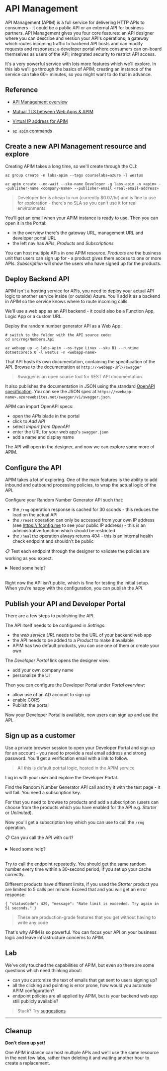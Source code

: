 # API Management

API Management (APIM) is a full service for delivering HTTP APIs to consumers - it could be a public API or an external API for business partners. API Management gives you four core features: an API designer where you can describe and version your API's operations; a gateway which routes incoming traffic to backend API hosts and can modify requests and responses; a developer portal where consumers can on-board themselves as users of the API; integrated security to restrict API access.

It's a very powerful service with lots more features which we'll explore. In this lab we'll go through the basics of APIM; creating an instance of the service can take 60+ minutes, so you might want to do that in advance.

## Reference

- [API Management overview](https://learn.microsoft.com/en-us/azure/api-management/api-management-key-concepts)

- [Mutual TLS between Web Apps & APIM](https://learn.microsoft.com/en-us/azure/api-management/api-management-howto-mutual-certificates)

- [Virtual IP address for APIM](https://learn.microsoft.com/en-us/azure/api-management/api-management-howto-ip-addresses)

- [`az apim` commands](https://learn.microsoft.com/en-us/cli/azure/apim?view=azure-cli-latest)

## Create a new API Management resource and explore

Creating APIM takes a long time, so we'll create through the CLI:

```
az group create -n labs-apim --tags courselabs=azure -l westus

az apim create --no-wait --sku-name Developer -g labs-apim -n <apim> --publisher-name <company-name> --publisher-email <real-email-address> 
```

> Developer tier is cheap to run (currently $0.07/hr) and is fine to use for exploration - there's no SLA so you can't use it for real environments

You'll get an email when your APIM instance is ready to use. Then you can open it in the Portal:

- in the overview there's the gateway URL, management URL and developer portal URL
- the left nav has _APIs_, _Products_ and _Subscriptions_

You can host multiple APIs in one APIM resource. _Products_ are the business unit that users can sign up for - a product gives them access to one or more APIs. _Subscription_ will show the users who have signed up for the products.

## Deploy Backend API

APIM isn't a hosting service for APIs, you need to deploy your actual API logic to another service inside (or outside) Azure. You'll add it as a backend in APIM so the service knows where to route incoming calls.

We'll use a web app as an API backend - it could also be a Function App, Logic App or a custom URL.

Deploy the random number generator API as a Web App:

``` 
# switch to the folder with the API source code:
cd src/rng/Numbers.Api

az webapp up -g labs-apim --os-type Linux --sku B1 --runtime dotnetcore:6.0 -l westus -n <webapp-name>
```

That API hosts its own documentation, containing the specification of the API. Browse to the documentation at `http://<webapp-url>/swagger`

> Swagger is an open source tool for REST API documentation. 

It also publishes the documentation in JSON using the standard [OpenAPI specification](https://www.openapis.org). You can see the JSON spec at `https://<webapp-name>.azurewebsites.net/swagger/v1/swagger.json`.

APIM can import OpenAPI specs:

- open the _APIs_ blade in the portal
- click to _Add API_
- select _Import from_ _OpenAPI_
- enter the URL for your web app's `swagger.json`
- add a name and display name

The API will open in the designer, and now we can explore some more of APIM.

## Configure the API

APIM takes a lot of exploring. One of the main features is the ability to add inbound and outbound processing policies, to wrap the actual logic of the API.

Configure your Random Number Generator API such that:

- the `/rng` operation response is cached for 30 sconds - this reduces the load on the actual API
- the `/reset` operation can only be accessed from your own IP address (see https://ifconfig.me to see your public IP address) - this is an administrative function which should be restricted
- the `/healthz` operation always returns 404 - this is an internal health check endpoint and shouldn't be public

📋 Test each endpoint through the designer to validate the policies are working as you expect.

<details>
  <summary>Need some help?</summary>

You'll need to add an _input processing_ policy to each operation. Filtering for IP addresses and caching responses are standard policies you should be able to find in the UI. 

Returning a custom response instead of calling the API will need an entry in _other policies_ - that's an XML view which looks nasty, but there are snippets to add the feature we need. Be sure to add the snippet in the right place in the XML.

</details><br/>

Right now the API isn't public, which is fine for testing the initial setup. When you're happy with the configuration, you can publish the API.

## Publish your API and Developer Portal

There are a few steps to publishing the API.

The API itself needs to be configured in _Settings_:

- the _web service URL_ needs to be the URL of your backend web app
- the API needs to be added to a _Product_ to make it available
- APIM has two default products, you can use one of them or create your own

The _Developer Portal_ link opens the designer view:

- add your own company name 
- personalize the UI

Then you can configure the Developer Portal under _Portal overview_:

- allow use of an AD account to sign up
- enable CORS
- Publish the portal

Now your Developer Portal is available, new users can sign up and use the API.

## Sign up as a customer

Use a private browser session to open your Developer Portal and sign up for an account - you need to provide a real email address and strong password. You'll get a verification email with a link to follow.

> All this is default potrtal logic, hosted in the APIM service

Log in with your user and explore the Developer Portal. 

Find the Random Number Generator API call and try it with the test page - it will fail. You need a subscription key.

For that you need to browse to products and add a subscription (users can choose from the products which you have enabled for the API e.g. _Starter_ or _Unlimited_).

Now you'll get a subscription key which you can use to call the `/rng` operation.

📋 Can you call the API with curl?

<details>
  <summary>Need some help?</summary>

The test page shows different options for calling the API, including curl. The command will include your subscription key, like this:

```
curl "https://<apim-name>.net/<api-name>/rng" -H "Ocp-Apim-Subscription-Key: <suscription-key>"
```

</details><br />

Try to call the endpoint repeatedly. You should get the same random number every time within a 30-second period, if you set up your cache correctly. 

Different products have different limits, if you used the _Starter_ product you are limited to 5 calls per minute. Exceed that and you will get an error response:

```
{ "statusCode": 429, "message": "Rate limit is exceeded. Try again in 51 seconds." }
```

> These are production-grade features that you get without having to write any code

That's why APIM is so powerful. You can focus your API on your business logic and leave infrastructure concerns to APIM.

## Lab

We've only touched the capabilities of APIM, but even so there are some questions which need thinking about:

- can you customize the text of emails that get sent to users signing up?
- all the clicking and pointing is error prone, how would you automate APIM configuration?
- endpoint policies are all applied by APIM, but is your backend web app still publicly available?


> Stuck? Try [suggestions](suggestions.md) 
___

## Cleanup

**Don't clean up yet!** 

One APIM instance can host multiple APIs and we'll use the same resource in the next few labs, rather than deleting it and waiting another hour to create a replacement.
